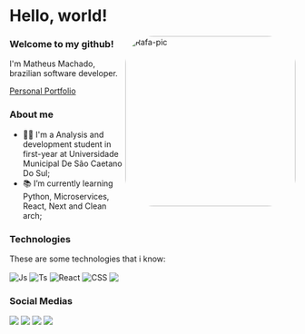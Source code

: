 # Hello, world!

<img align="right" alt="Rafa-pic" height="300" style="border-radius:50px;" src="https://c.tenor.com/AlUkiGkR2j8AAAAM/new-game-ahagon-umiko-programming.gif">


### Welcome to my github! <br>
I'm Matheus Machado, brazilian software developer.

<div align="left">
  <a href="https://matheusmachado.dev/">Personal Portfolio</a>
</div>

### About me


* 👨‍🎓  I'm a Analysis and development student in first-year at Universidade Municipal De São Caetano Do Sul;
* 📚  I’m currently learning Python, Microservices, React, Next and Clean arch;
  
### Technologies
  
  These are some technologies that i know:
<div style="display: inline_block">
  <img align="center" alt="Js" src="https://camo.githubusercontent.com/cf1a0ef083a2372d7f66b4691d5d25bfd8c098f42871e8da90edb1f32ed187c4/68747470733a2f2f696d672e736869656c64732e696f2f62616467652f2d4a6176615363726970742d626c61636b3f7374796c653d666c61742d737175617265266c6f676f3d6a617661736372697074">
  <img align="center" alt="Ts" src="https://camo.githubusercontent.com/44786ee82109a02ae6adb26b8b93aa5830f7e1bfc2a432dcc27da4088a37b288/68747470733a2f2f696d672e736869656c64732e696f2f62616467652f52656163742d3230323332413f7374796c653d666c61742d737175617265266c6f676f3d7265616374266c6f676f436f6c6f723d363144414642">
  <img align="center" alt="React" src="https://camo.githubusercontent.com/fbffce5072e2d8fa2600497790a35fd2b3b3514608bc6d899617b8d7acee1e60/68747470733a2f2f696d672e736869656c64732e696f2f62616467652f2d507974686f6e2d3030374143433f7374796c653d666c61742d737175617265266c6f676f3d707974686f6e266c6f676f436f6c6f723d7768697465">
  <img align="center" alt="CSS" src="https://camo.githubusercontent.com/314eb111abf9ce9bc943dace38c7a98b0edf22b6c9581330a8e24d0d33d85d86/68747470733a2f2f696d672e736869656c64732e696f2f62616467652f547970657363726970742532302d2532334633373632362e7376673f267374796c653d666c61742d737175617265266c6f676f3d54797065736372697074266c6f676f436f6c6f723d7768697465">
  <img align="center" src="https://camo.githubusercontent.com/0c3a16a22ae058cfe38a06dc9ea16404cf006409262f547c9ccfa3ec8b30f71e/68747470733a2f2f696d672e736869656c64732e696f2f62616467652f2d48544d4c352d4533344632363f7374796c653d666c61742d737175617265266c6f676f3d68746d6c35266c6f676f436f6c6f723d7768697465">
</div>
  
 
### Social Medias
<div>
  
  <a href="https://instagram.com/dprsanchez" target="_blank"><img src="https://img.shields.io/badge/-Instagram-%23E4405F?style=for-the-badge&logo=instagram&logoColor=white" target="_blank"></a>
 	<a href="https://www.twitch.tv/sxnchezlol" target="_blank"><img src="https://img.shields.io/badge/Twitch-9146FF?style=for-the-badge&logo=twitch&logoColor=white" target="_blank"></a>
  <a href = "matheus.machado@uscsonline.com.br"><img src="https://img.shields.io/badge/-Gmail-%23333?style=for-the-badge&logo=gmail&logoColor=white" target="_blank"></a>
  <a href="https://www.linkedin.com/in/matheus-machado-661941227" target="_blank"><img src="https://img.shields.io/badge/-LinkedIn-%230077B5?style=for-the-badge&logo=linkedin&logoColor=white" target="_blank"></a> 
 
</div>
